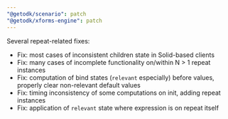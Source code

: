```yaml
---
"@getodk/scenario": patch
"@getodk/xforms-engine": patch
---
```


Several repeat-related fixes:

- Fix: most cases of inconsistent children state in Solid-based clients
- Fix: many cases of incomplete functionality on/within N > 1 repeat instances
- Fix: computation of bind states (`relevant` especially) before values, properly clear non-relevant default values
- Fix: timing inconsistency of some computations on init, adding repeat instances
- Fix: application of `relevant` state where expression is on repeat itself
